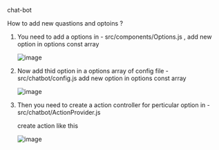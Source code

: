 chat-bot

How to add new quastions and optoins ?

1) You need to add a options in - src/components/Options.js ,
      add new option in options const array
      
      ![image](https://user-images.githubusercontent.com/47963824/187420319-344c55c5-a324-4f6d-a0d7-9fcfa3b9b267.png)


2) Now add thid option in a options array of config file - src/chatbot/config.js
       add new option in options const array

      ![image](https://user-images.githubusercontent.com/47963824/187420655-87020b72-e48c-4907-a5dc-d675658ff531.png)


3) Then you need to create a action controller for perticular option in - src/chatbot/ActionProvider.js

      create action like this

      ![image](https://user-images.githubusercontent.com/47963824/187420811-08725c70-b367-4365-86e2-6e83278b4ca7.png)

